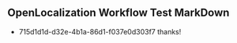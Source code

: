 ## OpenLocalization Workflow Test MarkDown
* 715d1d1d-d32e-4b1a-86d1-f037e0d303f7 thanks!

<!--HONumber=Dec16_HO1-->


